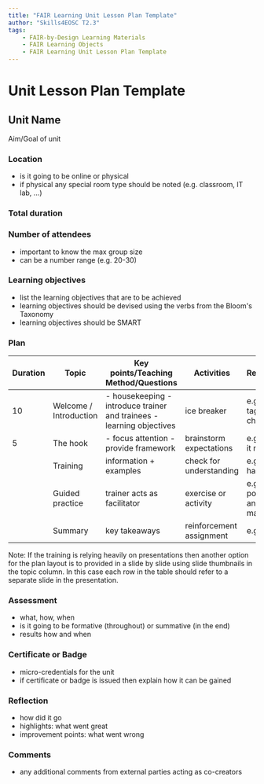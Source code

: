 ```yaml
---
title: "FAIR Learning Unit Lesson Plan Template"
author: "Skills4EOSC T2.3"
tags: 
    - FAIR-by-Design Learning Materials
    - FAIR Learning Objects
    - FAIR Learning Unit Lesson Plan Template
---
```


# Unit Lesson Plan Template

## Unit Name

Aim/Goal of unit

### Location
- is it going to be online or physical
- if physical any special room type should be noted (e.g. classroom, IT lab, ...)

### Total duration

### Number of attendees
- important to know the max group size
- can be a number range (e.g. 20-30)

### Learning objectives
- list the learning objectives that are to be achieved
- learning objectives should be devised using the verbs from the Bloom's Taxonomy
- learning objectives should be SMART

### Plan
| Duration | Topic                  | Key points/Teaching Method/Questions                                   | Activities               | Resources                  |
|----------|------------------------|------------------------------------------------------------------------|--------------------------|----------------------------|
| 10       | Welcome / Introduction | - housekeeping  - introduce trainer and trainees - learning objectives | ice breaker              | e.g. name tags, flip chart |
| 5        | The hook               | - focus attention - provide framework                                  | brainstorm expectations  | e.g. post-it notes         |
|          | Training               | information + examples                                                 | check for understanding  | e.g. pptx + handouts       |
|          | Guided practice        | trainer acts as facilitator                                            | exercise or activity    | e.g. posters and markers   |
|          | Summary                | key takeaways                                                          | reinforcement assignment | e.g. cards                 |

Note: If the training is relying heavily on presentations then another option for the plan layout is to provided in a slide by slide using slide thumbnails in the topic column. In this case each row in the table should refer to a separate slide in the presentation.


### Assessment
- what, how, when
- is it going to be formative (throughout) or summative (in the end)
- results how and when

### Certificate or Badge
- micro-credentials for the unit
- if certificate or badge is issued then explain how it can be gained

### Reflection
- how did it go
- highlights: what went great
- improvement points: what went wrong

### Comments
- any additional comments from external parties acting as co-creators